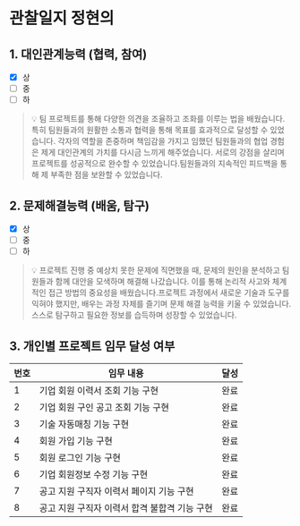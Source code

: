 # 관찰일지 정현의

## 1. 대인관계능력 (협력, 참여)

- [x] 상
- [ ] 중
- [ ] 하

> 💡 팀 프로젝트를 통해 다양한 의견을 조율하고 조화를 이루는 법을 배웠습니다. 특히 팀원들과의 원활한 소통과 협력을 통해 목표를 효과적으로 달성할 수 있었습니다. 각자의 역할을 존중하며 책임감을 가지고 임했던 팀원들과의 협업 경험은 제게 대인관계의 가치를 다시금 느끼게 해주었습니다. 서로의 강점을 살리며 프로젝트를 성공적으로 완수할 수 있었습니다.팀원들과의 지속적인 피드백을 통해 제 부족한 점을 보완할 수 있었습니다.

## 2. 문제해결능력 (배움, 탐구)

- [x] 상
- [ ] 중
- [ ] 하

> 💡 프로젝트 진행 중 예상치 못한 문제에 직면했을 때, 문제의 원인을 분석하고 팀원들과 함께 대안을 모색하며 해결해 나갔습니다. 이를 통해 논리적 사고와 체계적인 접근 방법의 중요성을 배웠습니다.프로젝트 과정에서 새로운 기술과 도구를 익혀야 했지만, 배우는 과정 자체를 즐기며 문제 해결 능력을 키울 수 있었습니다. 스스로 탐구하고 필요한 정보를 습득하며 성장할 수 있었습니다.

## 3. 개인별 프로젝트 임무 달성 여부

| 번호  | 임무 내용                      | 달성  |
| --- | -------------------------- | --- |
| 1   | 기업 회원 이력서 조회 기능 구현         | 완료  |
| 2   | 기업 회원 구인 공고 조회 기능 구현       | 완료  |
| 3   | 기술 자동매칭 기능 구현              | 완료  |
| 4   | 회원 가입 기능 구현                | 완료  |
| 5   | 회원 로그인 기능 구현               | 완료  |
| 6   | 기업 회원정보 수정 기능 구현           | 완료  |
| 7   | 공고 지원 구직자 이력서 페이지 기능 구현    | 완료  |
| 8   | 공고 지원 구직자 이력서 합격 불합격 기능 구현 | 완료  |
